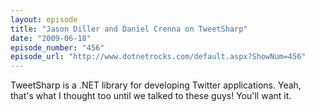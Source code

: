 ```yaml
---
layout: episode
title: "Jason Diller and Daniel Crenna on TweetSharp"
date: "2009-06-18"
episode_number: "456"
episode_url: "http://www.dotnetrocks.com/default.aspx?ShowNum=456"
---
```


TweetSharp is a .NET library for developing Twitter applications. Yeah, that's what I thought too until we talked to these guys! You'll want it.
